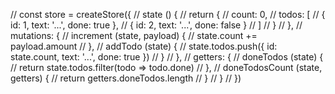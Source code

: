 // const store = createStore({
//     state () {
//       return {
//         count: 0,
//         todos: [
//             { id: 1, text: '...', done: true },
//             { id: 2, text: '...', done: false }
//           ]
//       }
//     },
//     mutations: {
//       increment (state, payload) {
//             state.count += payload.amount
//        },
//       addTodo (state) {
//         state.todos.push({ id: state.count, text: '...', done: true })
//       }
//     },
//     getters: {
//      doneTodos (state) {
//         return state.todos.filter(todo => todo.done)
//      }, 
//      doneTodosCount (state, getters) {
//         return getters.doneTodos.length
//       }
//     }
//   })